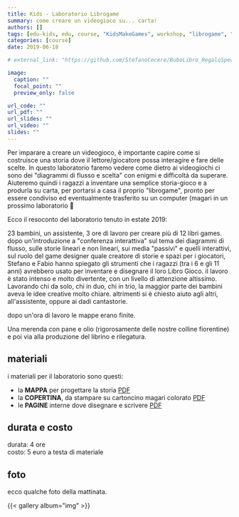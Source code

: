 ```yaml
---
title: Kids - Laboratorio Librogame
summary: come creare un videogioco su... carta!
authors: []
tags: [edu-kids, edu, course, "KidsMakeGames", workshop, "librogame", "kids"]
categories: [course]
date: 2019-06-18

# external_link: "https://github.com/StefanoCecere/BuboLibro_RegaloSpeciale"

image:
  caption: ""
  focal_point: ""
  preview_only: false

url_code: ""
url_pdf: ""
url_slides: ""
url_video: ""
slides: ""
---
```

Per imparare a creare un videogioco, è importante capire come si costruisce una storia dove il lettore/giocatore possa interagire e fare delle scelte.
In questo laboratorio faremo vedere come dietro ai videogiochi ci sono dei "diagrammi di flusso e scelta" con enigmi e difficoltà da superare.
Aiuteremo quindi i ragazzi a inventare una semplice storia-gioco e a produrla su carta, per portarsi a casa il proprio "librogame", pronto per essere condiviso ed eventualmente trasferito su un computer (magari in un prossimo laboratorio 🙂

Ecco il resoconto del laboratorio tenuto in estate 2019:

23 bambini, un assistente, 3 ore di lavoro per creare più di 12 libri games.
dopo un'introduzione a "conferenza interattiva" sul tema dei diagrammi di flusso, sulle storie lineari e non lineari, sui media "passivi" e quelli interattivi, sul ruolo del game designer quale creatore di storie e spazi per i giocatori,
Stefano e Fabio hanno spiegato gli strumenti che i ragazzi (tra i 6 e gli 11 anni) avrebbero usato per inventare e disegnare il loro Libro Gioco.
il lavoro è stato intenso e molto divertente, con un livello di attenzione altissimo.  
Lavorando chi da solo, chi in duo, chi in trio, la maggior parte dei bambini aveva le idee creative molto chiare. altrimenti si è chiesto aiuto agli altri, all'assistente, oppure ai dadi cantastorie.

dopo un'ora di lavoro le mappe erano finite.

Una merenda con pane e olio (rigorosamente delle nostre colline fiorentine) e poi via alla produzione del librino e rilegatura.

## materiali
i materiali per il laboratorio sono questi:
- la **MAPPA** per progettare la storia [PDF](assets/LibroGameLab%20Mappa%20-%20A3.pdf)
- la **COPERTINA**, da stampare su cartoncino magari colorato [PDF](assets/LibroGameLab%20Copertina%20-%20A4%20cartoncino.pdf)
- le **PAGINE** interne dove disegnare e scrivere [PDF](assets/LibroGameLab%20Pagina%20-%20A4.pdfLibroGameLab%20Copertina%20-%20A4%20cartoncino.pdf)

## durata e costo
durata: 4 ore  
costo: 5 euro a testa di materiale

## foto
ecco qualche foto della mattinata.

{{< gallery album="img" >}}
